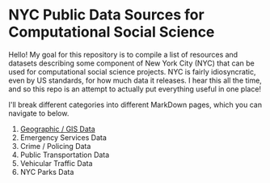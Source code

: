 # NYC Public Data Sources for Computational Social Science 
Hello! My goal for this repository is to compile a list of resources and datasets describing some component of New York City (NYC) that can be used for computational social science projects. NYC is fairly idiosyncratic, even by US standards, for how much data it releases. I hear this all the time, and so this repo is an attempt to actually put everything useful in one place! 

I'll break different categories into different MarkDown pages, which you can navigate to below.

1. [Geographic / GIS Data](https://github.com/mattwfranchi/nyc-css-resources/blob/main/Geographic-GIS.md)
2. Emergency Services Data 
3. Crime / Policing Data 
4. Public Transportation Data 
5. Vehicular Traffic Data 
6. NYC Parks Data 


